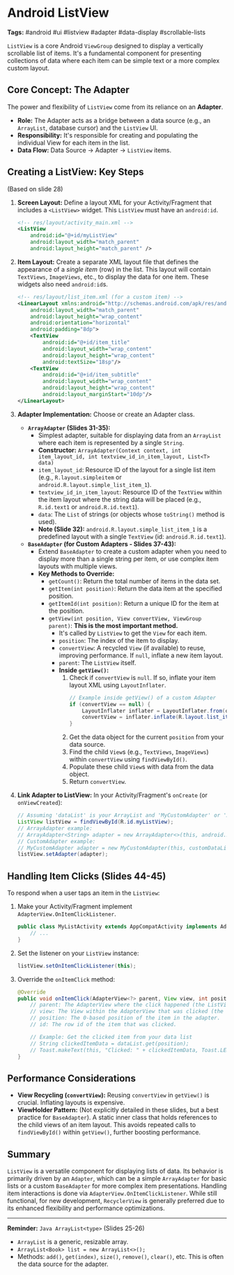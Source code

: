 
# Android ListView

**Tags:** #android #ui #listview #adapter #data-display #scrollable-lists

`ListView` is a core Android `ViewGroup` designed to display a vertically scrollable list of items. It's a fundamental component for presenting collections of data where each item can be simple text or a more complex custom layout.

## Core Concept: The Adapter

The power and flexibility of `ListView` come from its reliance on an **Adapter**.
*   **Role:** The Adapter acts as a bridge between a data source (e.g., an `ArrayList`, database cursor) and the `ListView` UI.
*   **Responsibility:** It's responsible for creating and populating the individual View for each item in the list.
*   **Data Flow:** Data Source -> Adapter -> `ListView` items.

## Creating a ListView: Key Steps

(Based on slide 28)
1.  **Screen Layout:** Define a layout XML for your Activity/Fragment that includes a `<ListView>` widget. This `ListView` must have an `android:id`.
    ```xml
    <!-- res/layout/activity_main.xml -->
    <ListView
        android:id="@+id/myListView"
        android:layout_width="match_parent"
        android:layout_height="match_parent" />
    ```
2.  **Item Layout:** Create a separate XML layout file that defines the appearance of a *single item* (row) in the list. This layout will contain `TextViews`, `ImageViews`, etc., to display the data for one item. These widgets also need `android:id`s.
    ```xml
    <!-- res/layout/list_item.xml (for a custom item) -->
    <LinearLayout xmlns:android="http://schemas.android.com/apk/res/android"
        android:layout_width="match_parent"
        android:layout_height="wrap_content"
        android:orientation="horizontal"
        android:padding="8dp">
        <TextView
            android:id="@+id/item_title"
            android:layout_width="wrap_content"
            android:layout_height="wrap_content"
            android:textSize="18sp"/>
        <TextView
            android:id="@+id/item_subtitle"
            android:layout_width="wrap_content"
            android:layout_height="wrap_content"
            android:layout_marginStart="10dp"/>
    </LinearLayout>
    ```
3.  **Adapter Implementation:** Choose or create an Adapter class.
    *   **`ArrayAdapter` (Slides 31-35):**
        *   Simplest adapter, suitable for displaying data from an `ArrayList` where each item is represented by a single `String`.
        *   **Constructor:** `ArrayAdapter(Context context, int item_layout_id, int textview_id_in_item_layout, List<T> data)`
        *   `item_layout_id`: Resource ID of the layout for a single list item (e.g., `R.layout.simpleitem` or `android.R.layout.simple_list_item_1`).
        *   `textview_id_in_item_layout`: Resource ID of the `TextView` within the item layout where the string data will be placed (e.g., `R.id.text1` or `android.R.id.text1`).
        *   `data`: The `List` of strings (or objects whose `toString()` method is used).
        *   **Note (Slide 32):** `android.R.layout.simple_list_item_1` is a predefined layout with a single `TextView` (id: `android.R.id.text1`).
    *   **`BaseAdapter` (for Custom Adapters - Slides 37-43):**
        *   Extend `BaseAdapter` to create a custom adapter when you need to display more than a single string per item, or use complex item layouts with multiple views.
        *   **Key Methods to Override:**
            *   `getCount()`: Return the total number of items in the data set.
            *   `getItem(int position)`: Return the data item at the specified position.
            *   `getItemId(int position)`: Return a unique ID for the item at the position.
            *   `getView(int position, View convertView, ViewGroup parent)`: **This is the most important method.**
                *   It's called by `ListView` to get the `View` for each item.
                *   `position`: The index of the item to display.
                *   `convertView`: A recycled `View` (if available) to reuse, improving performance. If `null`, inflate a new item layout.
                *   `parent`: The `ListView` itself.
                *   **Inside `getView()`:**
                    1.  Check if `convertView` is `null`. If so, inflate your item layout XML using `LayoutInflater`.
                        ```java
                        // Example inside getView() of a custom Adapter
                        if (convertView == null) {
                            LayoutInflater inflater = LayoutInflater.from(context); // or (LayoutInflater) context.getSystemService(Context.LAYOUT_INFLATER_SERVICE);
                            convertView = inflater.inflate(R.layout.list_item, parent, false);
                        }
                        ```
                    2.  Get the data object for the current `position` from your data source.
                    3.  Find the child `View`s (e.g., `TextViews`, `ImageViews`) within `convertView` using `findViewById()`.
                    4.  Populate these child `View`s with data from the data object.
                    5.  Return `convertView`.

4.  **Link Adapter to ListView:** In your Activity/Fragment's `onCreate` (or `onViewCreated`):
    ```java
    // Assuming 'dataList' is your ArrayList and 'MyCustomAdapter' or 'ArrayAdapter' is 'adapter'
    ListView listView = findViewById(R.id.myListView);
    // ArrayAdapter example:
    // ArrayAdapter<String> adapter = new ArrayAdapter<>(this, android.R.layout.simple_list_item_1, dataList);
    // CustomAdapter example:
    // MyCustomAdapter adapter = new MyCustomAdapter(this, customDataList);
    listView.setAdapter(adapter);
    ```

## Handling Item Clicks (Slides 44-45)

To respond when a user taps an item in the `ListView`:
1.  Make your Activity/Fragment implement `AdapterView.OnItemClickListener`.
    ```java
    public class MyListActivity extends AppCompatActivity implements AdapterView.OnItemClickListener {
        // ...
    }
    ```
2.  Set the listener on your `ListView` instance:
    ```java
    listView.setOnItemClickListener(this);
    ```
3.  Override the `onItemClick` method:
    ```java
    @Override
    public void onItemClick(AdapterView<?> parent, View view, int position, long id) {
        // parent: The AdapterView where the click happened (the ListView).
        // view: The View within the AdapterView that was clicked (the list item view).
        // position: The 0-based position of the item in the adapter.
        // id: The row id of the item that was clicked.

        // Example: Get the clicked item from your data list
        // String clickedItemData = dataList.get(position);
        // Toast.makeText(this, "Clicked: " + clickedItemData, Toast.LENGTH_SHORT).show();
    }
    ```

## Performance Considerations

*   **View Recycling (`convertView`):** Reusing `convertView` in `getView()` is crucial. Inflating layouts is expensive.
*   **ViewHolder Pattern:** (Not explicitly detailed in these slides, but a best practice for `BaseAdapter`). A static inner class that holds references to the child views of an item layout. This avoids repeated calls to `findViewById()` within `getView()`, further boosting performance.

## Summary

`ListView` is a versatile component for displaying lists of data. Its behavior is primarily driven by an `Adapter`, which can be a simple `ArrayAdapter` for basic lists or a custom `BaseAdapter` for more complex item presentations. Handling item interactions is done via `AdapterView.OnItemClickListener`. While still functional, for new development, `RecyclerView` is generally preferred due to its enhanced flexibility and performance optimizations.

---
**Reminder:** `Java ArrayList<type>` (Slides 25-26)
*   `ArrayList` is a generic, resizable array.
*   `ArrayList<Book> list = new ArrayList<>();`
*   Methods: `add()`, `get(index)`, `size()`, `remove()`, `clear()`, etc. This is often the data source for the adapter.

